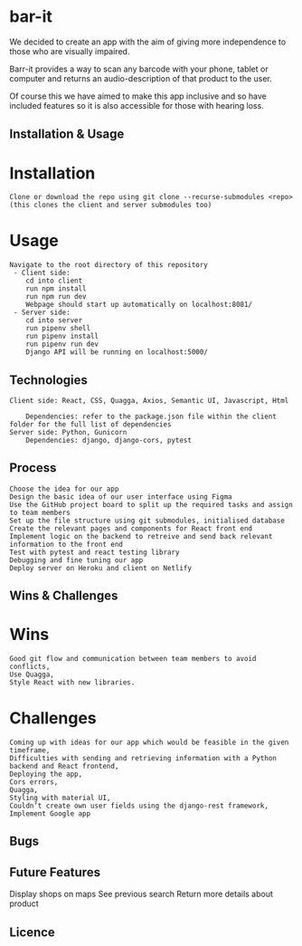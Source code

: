 # bar-it
   We decided to create an app with the aim of giving more independence to those who are visually impaired.

   Barr-it provides a way to scan any barcode with your phone, tablet or computer and returns an audio-description of that product to the user. 

   Of course this we have aimed to make this app inclusive and so have included features so it is also accessible for those with hearing loss. 

## Installation & Usage
# Installation

    Clone or download the repo using git clone --recurse-submodules <repo> (this clones the client and server submodules too)

# Usage

    Navigate to the root directory of this repository
     - Client side:
        cd into client
        run npm install
        run npm run dev
        Webpage should start up automatically on localhost:8081/
     - Server side:
        cd into server
        run pipenv shell
        run pipenv install
        run pipenv run dev
        Django API will be running on localhost:5000/
     
## Technologies

    Client side: React, CSS, Quagga, Axios, Semantic UI, Javascript, Html

        Dependencies: refer to the package.json file within the client folder for the full list of dependencies
    Server side: Python, Gunicorn
        Dependencies: django, django-cors, pytest

## Process

    Choose the idea for our app
    Design the basic idea of our user interface using Figma
    Use the GitHub project board to split up the required tasks and assign to team members
    Set up the file structure using git submodules, initialised database
    Create the relevant pages and components for React front end
    Implement logic on the backend to retreive and send back relevant information to the front end
    Test with pytest and react testing library
    Debugging and fine tuning our app
    Deploy server on Heroku and client on Netlify

## Wins & Challenges
# Wins

    Good git flow and communication between team members to avoid conflicts,
    Use Quagga,
    Style React with new libraries.


# Challenges

    Coming up with ideas for our app which would be feasible in the given timeframe,
    Difficulties with sending and retrieving information with a Python backend and React frontend,
    Deploying the app,
    Cors errors,
    Quagga,
    Styling with material UI,
    Couldn’t create own user fields using the django-rest framework,
    Implement Google app
    

## Bugs

    

## Future Features
   Display shops on maps
   See previous search
   Return more details about product

## Licence
